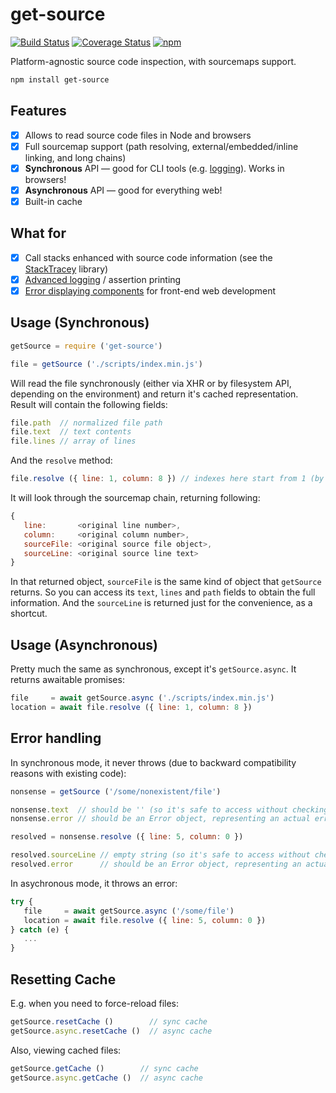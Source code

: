# get-source

[![Build Status](https://travis-ci.org/xpl/get-source.svg?branch=master)](https://travis-ci.org/xpl/get-source) [![Coverage Status](https://coveralls.io/repos/github/xpl/get-source/badge.svg)](https://coveralls.io/github/xpl/get-source) [![npm](https://img.shields.io/npm/v/get-source.svg)](https://npmjs.com/package/get-source)

Platform-agnostic source code inspection, with sourcemaps support.

```bash
npm install get-source
```

## Features

- [x] Allows to read source code files in Node and browsers
- [x] Full sourcemap support (path resolving, external/embedded/inline linking, and long chains)
- [x] **Synchronous** API — good for CLI tools (e.g. [logging](https://github.com/xpl/ololog)). Works in browsers!
- [x] **Asynchronous** API — good for everything web!
- [x] Built-in cache

## What for

- [x] Call stacks enhanced with source code information (see the [StackTracey](https://github.com/xpl/stacktracey) library)
- [x] [Advanced logging](https://github.com/xpl/ololog) / assertion printing
- [x] [Error displaying components](https://github.com/xpl/panic-overlay) for front-end web development

## Usage (Synchronous)

```javascript
getSource = require ('get-source')
```
```javascript
file = getSource ('./scripts/index.min.js')
```

Will read the file synchronously (either via XHR or by filesystem API, depending on the environment) and return it's cached representation. Result will contain the following fields:

```javascript
file.path  // normalized file path
file.text  // text contents
file.lines // array of lines
```

And the `resolve` method:

```javascript
file.resolve ({ line: 1, column: 8 }) // indexes here start from 1 (by widely accepted convention). Zero indexes are invalid.
```

It will look through the sourcemap chain, returning following:

```javascript
{
   line:       <original line number>,
   column:     <original column number>,
   sourceFile: <original source file object>,
   sourceLine: <original source line text>
}
```

In that returned object, `sourceFile` is the same kind of object that `getSource` returns. So you can access its `text`, `lines` and `path` fields to obtain the full information. And the `sourceLine` is returned just for the convenience, as a shortcut.

## Usage (Asynchronous)

Pretty much the same as synchronous, except it's `getSource.async`. It returns awaitable promises:

```javascript
file     = await getSource.async ('./scripts/index.min.js')
location = await file.resolve ({ line: 1, column: 8 })
```

## Error handling

In synchronous mode, it never throws (due to backward compatibility reasons with existing code):

```javascript
nonsense = getSource ('/some/nonexistent/file')

nonsense.text  // should be '' (so it's safe to access without checking)
nonsense.error // should be an Error object, representing an actual error thrown during reading/parsing
```
```javascript
resolved = nonsense.resolve ({ line: 5, column: 0 })

resolved.sourceLine // empty string (so it's safe to access without checking)
resolved.error      // should be an Error object, representing an actual error thrown during reading/parsing
```

In asychronous mode, it throws an error:

```javascript
try { 
   file     = await getSource.async ('/some/file')
   location = await file.resolve ({ line: 5, column: 0 })
} catch (e) {
   ...
}
```

## Resetting Cache

E.g. when you need to force-reload files:

```javascript
getSource.resetCache ()        // sync cache
getSource.async.resetCache ()  // async cache
```

Also, viewing cached files:

```javascript
getSource.getCache ()        // sync cache
getSource.async.getCache ()  // async cache
```